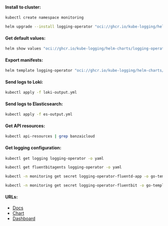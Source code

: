 #### Install to cluster:
```bash
kubectl create namespace monitoring
```
```bash
helm upgrade --install logging-operator "oci://ghcr.io/kube-logging/helm-charts/logging-operator" -f values.yml -n monitoring --version "4.4.3"
```

#### Get default values:
```bash
helm show values "oci://ghcr.io/kube-logging/helm-charts/logging-operator" > default-values.yml
```

#### Export manifests:
```bash
helm template logging-operator "oci://ghcr.io/kube-logging/helm-charts/logging-operator" -f values.yml -n monitoring --version "4.4.3" > manifests.yml
```

#### Send logs to Loki:
```bash
kubectl apply -f loki-output.yml
```

#### Send logs to Elasticsearch:
```bash
kubectl apply -f es-output.yml
```

#### Get API resources:
```bash
kubectl api-resources | grep banzaicloud
```

#### Get logging configuration:
```bash
kubectl get logging logging-operator -o yaml
```
```bash
kubectl get fluentbitagents logging-operator -o yaml
```
```bash
kubectl -n monitoring get secret logging-operator-fluentd-app -o go-template='{{index .data "fluentd.conf" | base64decode}}'
```
```bash
kubectl -n monitoring get secret logging-operator-fluentbit -o go-template='{{index .data "fluent-bit.conf" | base64decode}}'
```

#### URLs:
- [Docs](https://kube-logging.dev/docs/)
- [Chart](https://github.com/kube-logging/logging-operator/tree/master/charts/logging-operator)
- [Dashboard](https://grafana.com/grafana/dashboards/7752-logging-dashboard/)
